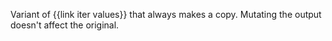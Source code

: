 Variant of {{link iter values}} that always makes a copy. Mutating the output doesn't affect the original.

